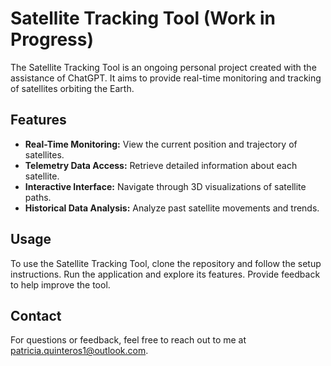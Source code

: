 # Satellite Tracking Tool (Work in Progress)

The Satellite Tracking Tool is an ongoing personal project created with the assistance of ChatGPT. It aims to provide real-time monitoring and tracking of satellites orbiting the Earth.

## Features

- **Real-Time Monitoring:** View the current position and trajectory of satellites.
- **Telemetry Data Access:** Retrieve detailed information about each satellite.
- **Interactive Interface:** Navigate through 3D visualizations of satellite paths.
- **Historical Data Analysis:** Analyze past satellite movements and trends.

## Usage

To use the Satellite Tracking Tool, clone the repository and follow the setup instructions. Run the application and explore its features. Provide feedback to help improve the tool.

## Contact

For questions or feedback, feel free to reach out to me at patricia.quinteros1@outlook.com.
